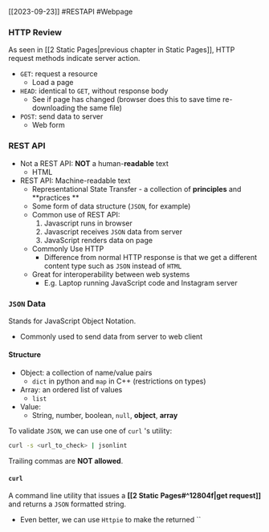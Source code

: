 [[2023-09-23]] #RESTAPI #Webpage  
### HTTP Review
As seen in [[2 Static Pages|previous chapter in Static Pages]], HTTP request methods indicate server action.
- `GET`: request a resource
	- Load a page
- `HEAD`: identical to `GET`, without response body
	- See if page has changed (browser does this to save time re-downloading the same file)
- `POST`: send data to server
	- Web form

### REST API
- Not a REST API: **NOT** a human-**readable** text
	- HTML
- REST API: Machine-readable text
	- Representational State Transfer - a collection of **principles** and **practices **
	- Some form of data structure (`JSON`, for example)
	- Common use of REST API:
		 1. Javascript runs in browser
		 2. Javascript receives `JSON` data from server
		 3. JavaScript renders data on page
	- Commonly Use HTTP
		- Difference from normal HTTP response is that we get a different content type such as `JSON` instead of `HTML`
	- Great for interoperability between web systems
		- E.g. Laptop running JavaScript code and Instagram server

### `JSON` Data
Stands for JavaScript Object Notation.
- Commonly used to send data from server to web client

#### Structure
- Object: a collection of name/value pairs
	- `dict` in python and `map` in C++ (restrictions on types)
- Array: an ordered list of values
	- `list`
- Value:
	- String, number, boolean, `null`, **object**, **array**

To validate `JSON`, we can use one of `curl` 's utility:
```zsh
curl -s <url_to_check> | jsonlint
```

Trailing commas are **NOT allowed**.

#### `curl`
A command line utility that issues a **[[2 Static Pages#^12804f|get request]]** and returns a `JSON` formatted string.
- Even better, we can use `Httpie` to make the returned ``